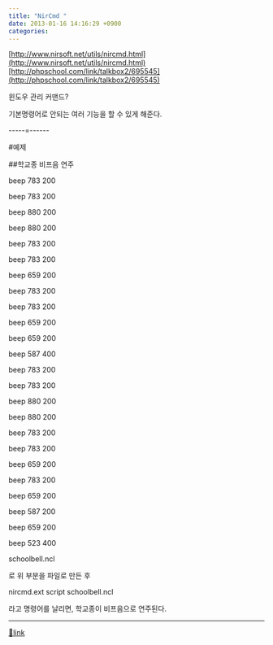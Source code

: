 ```yaml
---
title: "NirCmd "
date: 2013-01-16 14:16:29 +0900
categories: 
---
```

  

[http://www.nirsoft.net/utils/nircmd.html](http://www.nirsoft.net/utils/nircmd.html)[http://phpschool.com/link/talkbox2/695545](http://phpschool.com/link/talkbox2/695545)  


윈도우 관리 커맨드?

기본명령어로 안되는 여러 기능을 할 수 있게 해준다.

  


-----=------

#예제

##학교종 비프음 연주

  


beep 783 200

beep 783 200

beep 880 200

beep 880 200

beep 783 200

beep 783 200

beep 659 200

beep 783 200

beep 783 200

beep 659 200

beep 659 200

beep 587 400

beep 783 200

beep 783 200

beep 880 200

beep 880 200

beep 783 200

beep 783 200

beep 659 200

beep 783 200

beep 659 200

beep 587 200

beep 659 200

beep 523 400



  


schoolbell.ncl

로 위 부분을 파일로 만든 후

nircmd.ext script schoolbell.ncl

라고 명령어를 날리면, 학교종이 비프음으로 연주된다.



  ***
[🔗link](http://www.mins01.com/mh/tech/read/815)